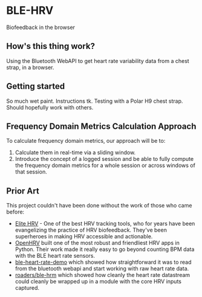 # BLE-HRV

Biofeedback in the browser

## How's this thing work?
Using the Bluetooth WebAPI to get heart rate variability data from a chest strap, in a browser.

## Getting started
So much wet paint. Instructions tk. Testing with a Polar H9 chest strap. Should hopefully work with others.

## Frequency Domain Metrics Calculation Approach

To calculate frequency domain metrics, our approach will be to:
1. Calculate them in real-time via a sliding window.
2. Introduce the concept of a logged session and be able to fully compute the frequency domain metrics for a whole session or across windows of that session.

## Prior Art
This project couldn't have been done without the work of those who came before:
- [Elite HRV](https://elitehrv.com/) - One of the best HRV tracking tools, who for years have been evangelizing the practice of HRV biofeedback. They've been superheroes in making HRV accessible and actionable.
- [OpenHRV](https://github.com/JanCBrammer/OpenHRV) built one of the most robust and friendliest HRV apps in Python. Their work made it really easy to go beyond counting BPM data with the BLE heart rate sensors.
- [ble-heart-rate-demo](https://github.com/yossi-eynav/ble-heart-rate-demo) which showed how straightforward it was to read from the bluetooth webapi and start working with raw heart rate data.
- [roaders/ble-hrm](https://github.com/roaders/ble-hrm) which showed how cleanly the heart rate datastream could cleanly be wrapped up in a module with the core HRV inputs captured.

